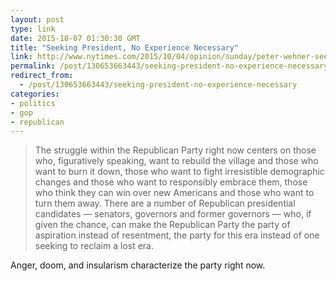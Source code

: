 ```yaml
---
layout: post
type: link
date: 2015-10-07 01:30:30 GMT
title: "Seeking President, No Experience Necessary"
link: http://www.nytimes.com/2015/10/04/opinion/sunday/peter-wehner-seeking-president-no-experience-necessary.html
permalink: /post/130653663443/seeking-president-no-experience-necessary
redirect_from: 
  - /post/130653663443/seeking-president-no-experience-necessary
categories:
- politics
- gop
- republican
---
```


<p><blockquote>The struggle within the Republican Party right now centers on those who, figuratively speaking, want to rebuild the village and those who want to burn it down, those who want to fight irresistible demographic changes and those who want to responsibly embrace them, those who think they can win over new Americans and those who want to turn them away. There are a number of Republican presidential candidates — senators, governors and former governors — who, if given the chance, can make the Republican Party the party of aspiration instead of resentment, the party for this era instead of one seeking to reclaim a lost era.</blockquote>
<p>Anger, doom, and insularism characterize the party right now.</p></p>